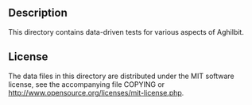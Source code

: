 Description
------------

This directory contains data-driven tests for various aspects of Aghilbit.

License
--------

The data files in this directory are distributed under the MIT software
license, see the accompanying file COPYING or
http://www.opensource.org/licenses/mit-license.php.

